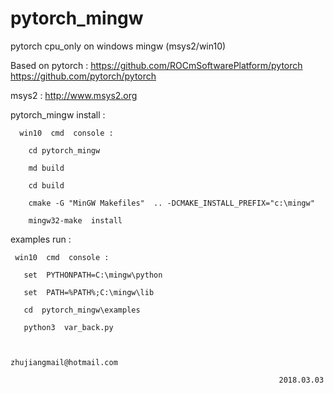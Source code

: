 # pytorch_mingw

  pytorch cpu_only on windows mingw (msys2/win10)

  Based on pytorch :  https://github.com/ROCmSoftwarePlatform/pytorch   https://github.com/pytorch/pytorch 

  msys2 :  http://www.msys2.org


  pytorch_mingw  install : 

      win10  cmd  console :
            
        cd pytorch_mingw
        
        md build

        cd build 

        cmake -G "MinGW Makefiles"  .. -DCMAKE_INSTALL_PREFIX="c:\mingw"

        mingw32-make  install

  
  examples  run :
      
     win10  cmd  console :

       set  PYTHONPATH=C:\mingw\python

       set  PATH=%PATH%;C:\mingw\lib 

       cd  pytorch_mingw\examples

       python3  var_back.py


                                                       zhujiangmail@hotmail.com
                                                                    
                                                                2018.03.03







